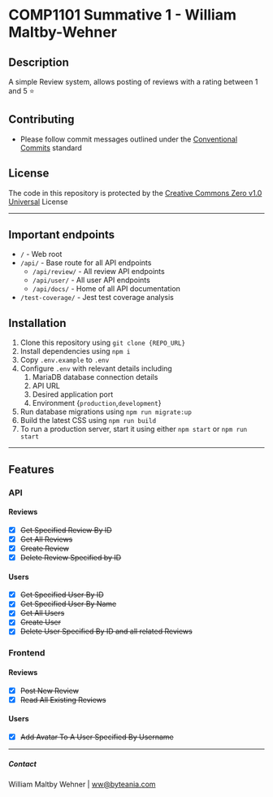 # COMP1101 Summative 1 - William Maltby-Wehner

## Description
A simple Review system, allows posting of reviews with a rating between 1 and 5 :star: 

## Contributing
- Please follow commit messages outlined under the [Conventional Commits](https://www.conventionalcommits.org/en/v1.0.0/) standard

## License
The code in this repository is protected by the [Creative Commons Zero v1.0 Universal]() License

--- 

## Important endpoints
- `/` - Web root
- `/api/` - Base route for all API endpoints
	- `/api/review/` - All review API endpoints
	- `/api/user/` - All user API endpoints
	- `/api/docs/` - Home of all API documentation
- `/test-coverage/` - Jest test coverage analysis

## Installation
1. Clone this repository using `git clone {REPO_URL}`
2. Install dependencies using `npm i`
3. Copy `.env.example` to `.env` 
4. Configure `.env` with relevant details including
	1. MariaDB database connection details
	2. API URL
	3. Desired application port
	4. Environment {`production`,`development`}
5. Run database migrations using `npm run migrate:up`
6. Build the latest CSS using `npm run build`
7. To run a production server, start it using either `npm start` or `npm run start`

---

## Features
### API
#### Reviews
- [x] ~~Get Specified Review By ID~~
- [x] ~~Get All Reviews~~
- [x] ~~Create Review~~
- [x] ~~Delete Review Specified by ID~~
#### Users
- [x] ~~Get Specified User By ID~~
- [x] ~~Get Specified User By Name~~
- [x] ~~Get All Users~~
- [x] ~~Create User~~
- [x] ~~Delete User Specified By ID and all related Reviews~~
### Frontend
#### Reviews
- [x] ~~Post New Review~~
- [x] ~~Read All Existing Reviews~~
#### Users
- [x] ~~Add Avatar To A User Specified By Username~~

---

##### Contact
William Maltby Wehner | <ww@byteania.com>